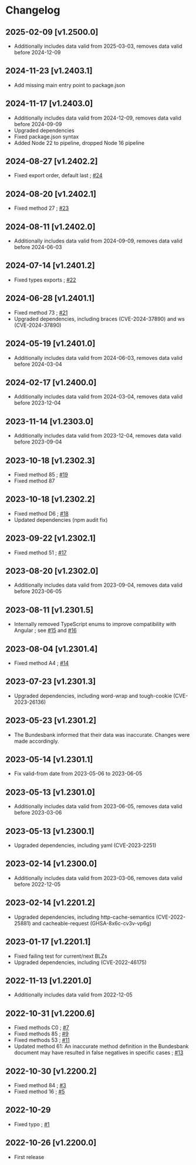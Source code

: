 # Changelog

## 2025-02-09 [v1.2500.0]

* Additionally includes data valid from 2025-03-03, removes data valid before 2024-12-09

## 2024-11-23 [v1.2403.1]

* Add missing main entry point to package.json

## 2024-11-17 [v1.2403.0]

* Additionally includes data valid from 2024-12-09, removes data valid before 2024-09-09
* Upgraded dependencies
* Fixed package.json syntax
* Added Node 22 to pipeline, dropped Node 16 pipeline

## 2024-08-27 [v1.2402.2]

* Fixed export order, default last ; [#24](https://github.com/baumerdev/ibantools-germany/issues/24)

## 2024-08-20 [v1.2402.1]

* Fixed method 27 ; [#23](https://github.com/baumerdev/ibantools-germany/issues/23)

## 2024-08-11 [v1.2402.0]

* Additionally includes data valid from 2024-09-09, removes data valid before 2024-06-03

## 2024-07-14 [v1.2401.2]

* Fixed types exports ; [#22](https://github.com/baumerdev/ibantools-germany/issues/22)

## 2024-06-28 [v1.2401.1]

* Fixed method 73 ; [#21](https://github.com/baumerdev/ibantools-germany/issues/21)
* Upgraded dependencies, including braces (CVE-2024-37890) and ws (CVE-2024-37890)

## 2024-05-19 [v1.2401.0]

* Additionally includes data valid from 2024-06-03, removes data valid before 2024-03-04

## 2024-02-17 [v1.2400.0]

* Additionally includes data valid from 2024-03-04, removes data valid before 2023-12-04

## 2023-11-14 [v1.2303.0]

* Additionally includes data valid from 2023-12-04, removes data valid before 2023-09-04

## 2023-10-18 [v1.2302.3]

* Fixed method 85 ; [#19](https://github.com/baumerdev/ibantools-germany/issues/19)
* Fixed method 87

## 2023-10-18 [v1.2302.2]

* Fixed method D6 ; [#18](https://github.com/baumerdev/ibantools-germany/issues/18)
* Updated dependencies (npm audit fix)

## 2023-09-22 [v1.2302.1]

* Fixed method 51 ; [#17](https://github.com/baumerdev/ibantools-germany/issues/17)

## 2023-08-20 [v1.2302.0]

* Additionally includes data valid from 2023-09-04, removes data valid before 2023-06-05

## 2023-08-11 [v1.2301.5]

* Internally removed TypeScript enums to improve compatibility with Angular ; see [#15](https://github.com/baumerdev/ibantools-germany/issues/15) and [#16](https://github.com/baumerdev/ibantools-germany/pull/16/)

## 2023-08-04 [v1.2301.4]

* Fixed method A4 ; [#14](https://github.com/baumerdev/ibantools-germany/issues/14)

## 2023-07-23 [v1.2301.3]

* Upgraded dependencies, including word-wrap and tough-cookie (CVE-2023-26136)

## 2023-05-23 [v1.2301.2]

* The Bundesbank informed that their data was inaccurate. Changes were made accordingly.

## 2023-05-14 [v1.2301.1]

* Fix valid-from date from 2023-05-06 to 2023-06-05

## 2023-05-13 [v1.2301.0]

* Additionally includes data valid from 2023-06-05, removes data valid before 2023-03-06

## 2023-05-13 [v1.2300.1]

* Upgraded dependencies, including yaml (CVE-2023-2251)

## 2023-02-14 [v1.2300.0]

* Additionally includes data valid from 2023-03-06, removes data valid before 2022-12-05

## 2023-02-14 [v1.2201.2]

* Upgraded dependencies, including http-cache-semantics (CVE-2022-25881) and cacheable-request (GHSA-8x6c-cv3v-vp6g)

## 2023-01-17 [v1.2201.1]

* Fixed failing test for current/next BLZs
* Upgraded dependencies, including (CVE-2022-46175)

## 2022-11-13 [v1.2201.0]

* Additionally includes data valid from 2022-12-05

## 2022-10-31 [v1.2200.6]

* Fixed methods C0 ; [#7](https://github.com/baumerdev/ibantools-germany/pull/7)
* Fixed methods 85 ; [#9](https://github.com/baumerdev/ibantools-germany/pull/9)
* Fixed methods 53 ; [#11](https://github.com/baumerdev/ibantools-germany/pull/11)
* Updated method 61: An inaccurate method definition in the Bundesbank document may have resulted in false negatives in specific cases ; [#13](https://github.com/baumerdev/ibantools-germany/pull/13)

## 2022-10-30 [v1.2200.2]

* Fixed method 84 ; [#3](https://github.com/baumerdev/ibantools-germany/pull/3)
* Fixed method 16 ; [#5](https://github.com/baumerdev/ibantools-germany/pull/5)

## 2022-10-29

* Fixed typo ; [#1](https://github.com/baumerdev/ibantools-germany/pull/1)

## 2022-10-26 [v1.2200.0]

* First release
